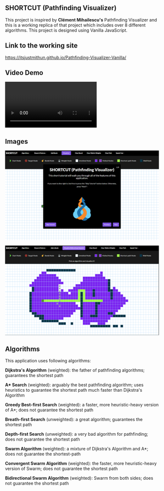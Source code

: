 ## SHORTCUT (Pathfinding Visualizer)

This project is inspired by **Clément Mihailescu's** Pathfinding Visualizer and this is a working replica of that project which includes over 8 different algorithms. This project is designed using Vanilla JavaScript.

## Link to the working site

https://itsjustmithun.github.io/Pathfinding-Visualizer-Vanilla/

## Video Demo

![Video1.mp4](Video1.mp4)

## Images

![Github-1.png](Github-1.png)

![Github-3.png](Github-3.png)

## Algorithms

This application uses following algorithms:

**Dijkstra's Algorithm** (weighted): the father of pathfinding algorithms; guarantees the shortest path

**A\* Search** (weighted): arguably the best pathfinding algorithm; uses heuristics to guarantee the shortest path much faster than Dijkstra's Algorithm

**Greedy Best-first Search** (weighted): a faster, more heuristic-heavy version of A\*; does not guarantee the shortest path

**Breath-first Search** (unweighted): a great algorithm; guarantees the shortest path

**Depth-first Search** (unweighted): a very bad algorithm for pathfinding; does not guarantee the shortest path

**Swarm Algorithm** (weighted): a mixture of Dijkstra's Algorithm and A\*; does not guarantee the shortest-path

**Convergent Swarm Algorithm** (weighted): the faster, more heuristic-heavy version of Swarm; does not guarantee the shortest path

**Bidirectional Swarm Algorithm** (weighted): Swarm from both sides; does not guarantee the shortest path
